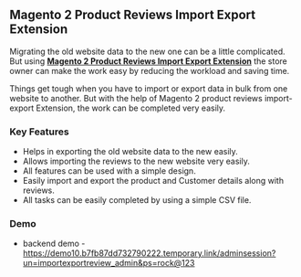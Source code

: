 <body>
	<main>
		<div class="content-wrapper">
			<div class="content-inner">
				<h2>Magento 2 Product Reviews Import Export Extension</h2>
				<p>Migrating the old website data to the new one can be a little complicated. But using <strong><a href="https://www.mageants.com/product-reviews-import-export-for-magento-2.html">Magento 2 Product Reviews Import Export Extension</a></strong> the store owner can make the work easy by reducing the workload and saving time.</p>
				<p>Things get tough when you have to import or export data in bulk from one website to another. But with the help of Magento 2 product reviews import-export Extension, the work can be completed very easily.</p>
				<div class="features-wrapper">
					<h3>Key Features</h3>
					<ul>
						<li>Helps in exporting the old website data to the new easily.</li>
						<li>Allows importing the reviews to the new website very easily.</li>
						<li>All features can be used with a simple design.</li>
						<li>Easily import and export the product and Customer details along with reviews.</li>
						<li>All tasks can be easily completed by using a simple CSV file.</li>
					</ul>
				</div>
				<div class="more-features">
					<h3>Demo</h3>
					<ul>
						<li>backend demo - <a href="https://demo10.b7fb87dd732790222.temporary.link/adminsession?un=importexportreview_admin&ps=rock@123">https://demo10.b7fb87dd732790222.temporary.link/adminsession?un=importexportreview_admin&ps=rock@123</a></li>
					</ul>
				</div>
			</div>
		</div>
	</main>
</body>
